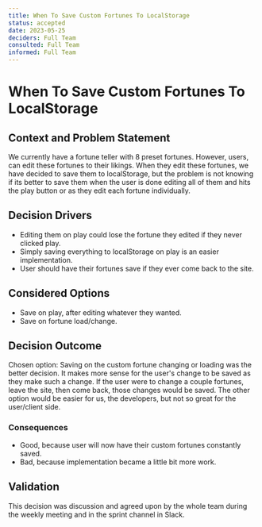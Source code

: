 ```yaml
---
title: When To Save Custom Fortunes To LocalStorage 
status: accepted 
date: 2023-05-25
deciders: Full Team
consulted: Full Team
informed: Full Team
---
```

# When To Save Custom Fortunes To LocalStorage

## Context and Problem Statement

We currently have a fortune teller with 8 preset fortunes. However, users, can edit these fortunes to their likings. When they edit these fortunes, we have decided to save them to localStorage, but the problem is not knowing if its better to save them when the user is done editing all of them and hits the play button or as they edit each fortune individually.

## Decision Drivers

* Editing them on play could lose the fortune they edited if they never clicked play.
* Simply saving everything to localStorage on play is an easier implementation.
* User should have their fortunes save if they ever come back to the site.
## Considered Options

* Save on play, after editing whatever they wanted.
* Save on fortune load/change.

## Decision Outcome

Chosen option: Saving on the custom fortune changing or loading was the better decision. It makes more sense for the user's change to be saved as they make such a change. If the user were to change a couple fortunes, leave the site, then come back, those changes would be saved. The other option would be easier for us, the developers, but not so great for the user/client side.
### Consequences

* Good, because user will now have their custom fortunes constantly saved.
* Bad, because implementation became a little bit more work.

## Validation

This decision was discussion and agreed upon by the whole team during the weekly meeting and in the sprint channel in Slack.
